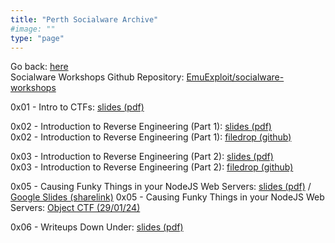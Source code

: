 ```yaml
---
title: "Perth Socialware Archive"
#image: ""
type: "page"
---
```


Go back: [here](https://emu.team/perth-socialware)  
Socialware Workshops Github Repository: [EmuExploit/socialware-workshops](https://github.com/EmuExploit/socialware-workshops)

0x01 - Intro to CTFs: [slides (pdf)](https://emu.team/perth-socialware-archive/0x01/0x01_-_Intro_to_CTFs_Slides.pdf)
  
0x02 - Introduction to Reverse Engineering (Part 1): [slides (pdf)](https://emu.team/perth-socialware-archive/0x02/0x02_IntroductiontoReverseEngineering_Part1_Slides.pdf)  
0x02 - Introduction to Reverse Engineering (Part 1): [filedrop (github)](https://github.com/EmuExploit/socialware-workshops/tree/102dcd39d0abb5468360c6bcff87b325925a6041/Introduction%20to%20Reverse%20Engineering/Part%201)

0x03 - Introduction to Reverse Engineering (Part 2): [slides (pdf)](https://emu.team/perth-socialware-archive/0x03/0x03_IntroductiontoReverseEngineering_Part2_Slides.pdf)  
0x03 - Introduction to Reverse Engineering (Part 2): [filedrop (github)](https://github.com/EmuExploit/socialware-workshops/tree/main/Introduction%20to%20Reverse%20Engineering/Part%202)

0x05 - Causing Funky Things in your NodeJS Web Servers: [slides (pdf)](https://emu.team/perth-socialware-archive/0x05/0x05_CausingFunkyThingsinyourNodeJSWebServers.pdf) / [Google Slides (sharelink)](https://ghostccamm.com/slides/nodejs-objects)
0x05 - Causing Funky Things in your NodeJS Web Servers: [Object CTF (29/01/24)](https://objectctf.ghostccamm.com/)

0x06 - Writeups Down Under: [slides (pdf)](https://emu.team/0x06/0x06_WriteupsDownUnder.pdf)
